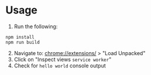 # Usage

1. Run the following:
```shell
npm install
npm run build
```

2. Navigate to: [chrome://extensions/](chrome://extensions/) > "Load Unpacked"
3. Click on "Inspect views `service worker`"
4. Check for `hello world` console output